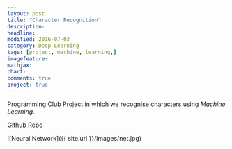 ```yaml
---
layout: post
title: "Character Recognition"
description: 
headline: 
modified: 2016-07-03
category: Deep Learning
tags: [project, machine, learning,]
imagefeature: 
mathjax: 
chart: 
comments: true
project: true
---
```


Programming Club Project in which we recognise characters using *Machine Learning*.

[Github Repo](https://github.com/Sshanu/ml_HR)

![Neural Network]({{ site.url }}/images/net.jpg)
